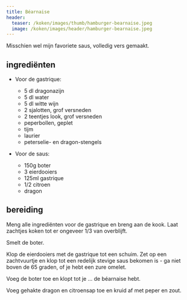 ```yaml
---
title: Béarnaise
header:
  teaser: /koken/images/thumb/hamburger-bearnaise.jpeg
  image: /koken/images/header/hamburger-bearnaise.jpeg
---
```


Misschien wel mijn favoriete saus, volledig vers gemaakt.

## ingrediënten

* Voor de gastrique:
  * 5 dl dragonazijn
  * 5 dl water
  * 5 dl witte wijn
  * 2 sjalotten, grof versneden
  * 2 teentjes look, grof versneden
  * peperbollen, geplet
  * tijm
  * laurier
  * peterselie- en dragon-stengels

* Voor de saus:
  * 150g boter
  * 3 eierdooiers
  * 125ml gastrique
  * 1/2 citroen
  * dragon

## bereiding

Meng alle ingrediënten voor de gastrique en breng aan de kook. Laat zachtjes koken tot er ongeveer 1/3 van overblijft.

Smelt de boter.

Klop de eierdooiers met de gastrique tot een schuim. Zet op een zachtvuurtje en klop tot een redelijk stevige saus bekomen is - ga niet boven de 65 graden, of je hebt een zure omelet.

Voeg de boter toe en klopt tot je ... de béarnaise hebt.

Voeg gehakte dragon en citroensap toe en kruid af met peper en zout.
